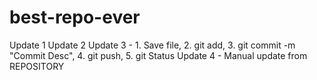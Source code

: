 # best-repo-ever

Update 1
Update 2
Update 3 - 1. Save file, 2. git add, 3. git commit -m "Commit Desc", 4. git push, 5. git Status
Update 4 - Manual update from REPOSITORY
